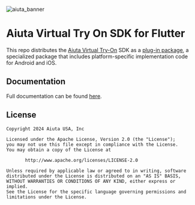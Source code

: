 ![aiuta_banner](https://docs.aiuta.com/media/about.png)

# Aiuta Virtual Try On SDK for Flutter

This repo distributes the [Aiuta Virtual Try-On](https://aiuta.com/virtual-try-on)
SDK as a [plug-in package](https://flutter.dev/developing-packages/), a specialized
package that includes platform-specific implementation
code for Android and iOS.

## Documentation

Full documentation can be found [here](https://docs.aiuta.com/sdk/flutter/).

## License

    Copyright 2024 Aiuta USA, Inc

    Licensed under the Apache License, Version 2.0 (the "License");
    you may not use this file except in compliance with the License.
    You may obtain a copy of the License at

           http://www.apache.org/licenses/LICENSE-2.0

    Unless required by applicable law or agreed to in writing, software
    distributed under the License is distributed on an "AS IS" BASIS,
    WITHOUT WARRANTIES OR CONDITIONS OF ANY KIND, either express or implied.
    See the License for the specific language governing permissions and
    limitations under the License.
